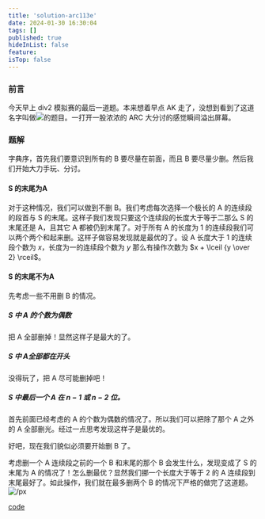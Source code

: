 ```yaml
---
title: 'solution-arc113e'
date: 2024-01-30 16:30:04
tags: []
published: true
hideInList: false
feature: 
isTop: false
---
```

### 前言
今天早上 div2 模拟赛的最后一道题。本来想着早点 AK 走了，没想到看到了这道名字叫做![](https://WRuperD.github.io/post-images/1706603594368.png)的题目。一打开一股浓浓的 ARC 大分讨的感觉瞬间溢出屏幕。

### 题解
字典序，首先我们要意识到所有的 B 要尽量在前面，而且 B 要尽量少删。然后我们开始大力手玩、分讨。

#### S 的末尾为A
对于这种情况，我们可以做到不删 B。我们考虑每次选择一个极长的 A 的连续段的段首与 S 的末尾。这样子我们发现只要这个连续段的长度大于等于二那么 S 的末尾还是 A，且其它 A 都被仍到末尾了。对于所有 A 的长度为 1 的连续段我们可以两个两个和起来删。这样子做容易发现就是最优的了。设 A 长度大于 1 的连续段个数为 $x$，长度为一的连续段个数为 $y$ 那么有操作次数为 $x + \lceil {y \over 2} \rceil$。

#### S 的末尾不为A
先考虑一些不用删 B 的情况。

##### S 中 A 的个数为偶数
把 A 全部删掉！显然这样子是最大的了。

##### S 中 A全部都在开头
没得玩了，把 A 尽可能删掉吧！

##### S 中最后一个 A 在 $n - 1$ 或 $n - 2$ 位。
首先前面已经考虑的 A 的个数为偶数的情况了。所以我们可以把除了那个 A 之外的 A 全部删光。经过一点思考发现这样子是最优的。

好吧，现在我们貌似必须要开始删 B 了。

考虑删一个 A 连续段之前的一个 B 和末尾的那个 B 会发生什么，发现变成了 S 的末尾为 A 的情况了！怎么删最优？显然我们挪一个长度大于等于 2 的 A 连续段到末尾最好了。如此操作，我们就在最多删两个 B 的情况下严格的做完了这道题。![/px](https://cdn.luogu.com.cn/upload/pic/62246.png)


[code](https://atcoder.jp/contests/arc113/submissions/49809035)

